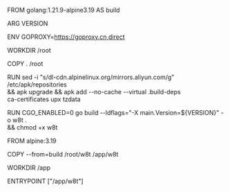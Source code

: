 FROM golang:1.21.9-alpine3.19 AS build

ARG VERSION

ENV GOPROXY=https://goproxy.cn,direct

WORKDIR /root

COPY . /root

RUN sed -i "s/dl-cdn.alpinelinux.org/mirrors.aliyun.com/g" /etc/apk/repositories \
    && apk upgrade && apk add --no-cache --virtual .build-deps \
    ca-certificates upx tzdata

RUN CGO_ENABLED=0 go build --ldflags="-X main.Version=${VERSION}" -o w8t . \
    && chmod +x w8t

FROM alpine:3.19

COPY --from=build /root/w8t /app/w8t

WORKDIR /app

ENTRYPOINT ["/app/w8t"]
